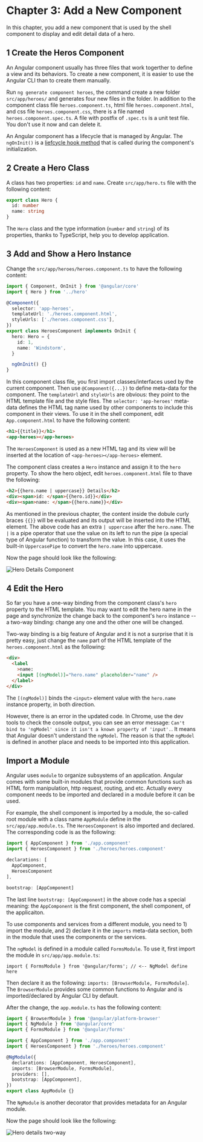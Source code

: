 # Chapter 3: Add a New Component

In this chapter, you add a new component that is used by the shell component to display and edit detail data of a hero.

## 1 Create the Heros Component

An Angular component usually has three files that work togerther to define a view and its behaviors. To create a new component, it is easier to use the Angular CLI than to create them manually.

Run `ng generate component heroes`, the command create a new folder `src/app/heroes/` and generates four new files in the folder. In addition to the component class file `heroes.component.ts`, html file `heroes.component.html`, and css file `heroes.component.css`, there is a file named `heroes.component.spec.ts`. A file with postfix of `.spec.ts` is a unit test file. You don't use it now and can delete it.

An Angular component has a lifecycle that is managed by Angular. The `ngOnInit()` is a [liefcycle hook method](https://angular.io/guide/lifecycle-hooks#oninit) that is called during the component's initialization.

## 2 Create a Hero Class

A class has two properties: `id` and `name`. Create `src/app/hero.ts` file with the following content:

```ts
export class Hero {
  id: number
  name: string
}
```

The `Hero` class and the type information (`number` and `string`) of its properties, thanks to TypeScript, help you to develop application.

## 3 Add and Show a Hero Instance

Change the `src/app/heroes/heroes.component.ts` to have the following content:

```ts
import { Component, OnInit } from '@angular/core'
import { Hero } from '../hero'

@Component({
  selector: 'app-heroes',
  templateUrl: './heroes.component.html',
  styleUrls: ['./heroes.component.css'],
})
export class HeroesComponent implements OnInit {
  hero: Hero = {
    id: 1,
    name: 'Windstorm',
  }

  ngOnInit() {}
}
```

In this component class file, you first import classes/interfaces used by the current component. Then use `@Component({...})` to define meta-data for the component. The `templateUrl` and `styleUrls` are obvious: they point to the HTML template file and the style files. The `selector: 'app-heroes'` meta-data defines the HTML tag name used by other components to include this component in their views. To use it in the shell component, edit `App.component.html` to have the following content:

```html
<h1>{{title}}</h1>
<app-heroes></app-heroes>
```

The `HeroesComponent` is used as a new HTML tag and its view will be inserted at the location of `<app-heroes></app-heroes>` element.

The component class creates a `Hero` instance and assign it to the `hero` property. To show the hero object, edit `heroes.component.html` file to thave the following:

```html
<h2>{{hero.name | uppercase}} Details</h2>
<div><span>id: </span>{{hero.id}}</div>
<div><span>name: </span>{{hero.name}}</div>
```

As mentioned in the previous chapter, the content inside the dobule curly braces `{{}}` will be evaluated and its output will be inserted into the HTML element. The above code has an extra `| uppercase` after the `hero.name`. The `|` is a pipe operator that use the value on its left to run the pipe (a special type of Angular function) to transform the value. In this case, it uses the built-in `UppercasePipe` to convert the `hero.name` into uppercase.

Now the page should look like the following:

![Hero Details Component](./ch03-1.png)

## 4 Edit the Hero

So far you have a one-way binding from the component class's `hero` property to the HTML template. You may want to edit the hero name in the page and synchronize the change back to the component's `hero` instance -- a two-way binding: change any one and the other one will be changed.

Two-way binding is a big feature of Angular and it is not a surprise that it is pretty easy, just change the `name` part of the HTML template of the `heroes.component.html` as the following:

```html
<div>
  <label
    >name:
    <input [(ngModel)]="hero.name" placeholder="name" />
  </label>
</div>
```

The `[(ngModel)]` binds the `<input>` element value with the `hero.name` instance property, in both direction.

However, there is an error in the updated code. In Chrome, use the dev tools to check the console output, you can see an error message: `Can't bind to 'ngModel' since it isn't a known property of 'input'.`. It means that Angular doesn't understand the `ngModel`. The reason is that the `ngModel` is defined in another place and needs to be imported into this application.

## Import a Module

Angular uses `module` to organize subsystems of an application. Angular comes with some built-in modules that provide common functions such as HTML form manipulation, http request, routing, and etc. Actually every component needs to be imported and declared in a module before it can be used.

For example, the shell component is imported by a module, the so-called root module with a class name `AppModule` define in the `src/app/app.module.ts`. The `HeroesComponent` is also imported and declared. The corresponding code is as the following:

```ts
import { AppComponent } from './app.component'
import { HeroesComponent } from './heroes/heroes.component'

declarations: [
  AppComponent,
  HeroesComponent
],

bootstrap: [AppComponent]
```

The last line `bootstrap: [AppComponent]` in the above code has a special meaning: the `AppComponent` is the first component, the shell component, of the applicaiton.

To use components and services from a different module, you need to 1) import the module, and 2) declare it in the `imports` meta-data section, both in the module that uses the components or the services.

The `ngModel` is defined in a module called `FormsModule`. To use it, first import the module in `src/app/app.module.ts`:

`import { FormsModule } from '@angular/forms'; // <-- NgModel define here`

Then declare it as the following: `imports: [BrowserModule, FormsModule]`. The `BrowserModule` provides some common functions to Angular and is imported/declared by Angular CLI by default.

After the change, the `app.module.ts` has the following content:

```ts
import { BrowserModule } from '@angular/platform-browser'
import { NgModule } from '@angular/core'
import { FormsModule } from '@angular/forms'

import { AppComponent } from './app.component'
import { HeroesComponent } from './heroes/heroes.component'

@NgModule({
  declarations: [AppComponent, HeroesComponent],
  imports: [BrowserModule, FormsModule],
  providers: [],
  bootstrap: [AppComponent],
})
export class AppModule {}
```

The `NgModule` is another decorator that provides metadata for an Angular module.

Now the page should look like the following:

![Hero details two-way](./ch03-2.png)
